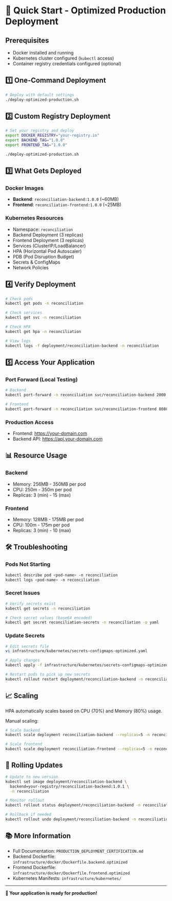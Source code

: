 # 🚀 Quick Start - Optimized Production Deployment

## Prerequisites

- Docker installed and running
- Kubernetes cluster configured (`kubectl` access)
- Container registry credentials configured (optional)

## 1️⃣ One-Command Deployment

```bash
# Deploy with default settings
./deploy-optimized-production.sh
```

## 2️⃣ Custom Registry Deployment

```bash
# Set your registry and deploy
export DOCKER_REGISTRY="your-registry.io"
export BACKEND_TAG="1.0.0"
export FRONTEND_TAG="1.0.0"

./deploy-optimized-production.sh
```

## 3️⃣ What Gets Deployed

### Docker Images
- **Backend**: `reconciliation-backend:1.0.0` (~60MB)
- **Frontend**: `reconciliation-frontend:1.0.0` (~25MB)

### Kubernetes Resources
- Namespace: `reconciliation`
- Backend Deployment (3 replicas)
- Frontend Deployment (3 replicas)
- Services (ClusterIP/LoadBalancer)
- HPA (Horizontal Pod Autoscaler)
- PDB (Pod Disruption Budget)
- Secrets & ConfigMaps
- Network Policies

## 4️⃣ Verify Deployment

```bash
# Check pods
kubectl get pods -n reconciliation

# Check services
kubectl get svc -n reconciliation

# Check HPA
kubectl get hpa -n reconciliation

# View logs
kubectl logs -f deployment/reconciliation-backend -n reconciliation
```

## 5️⃣ Access Your Application

### Port Forward (Local Testing)
```bash
# Backend
kubectl port-forward -n reconciliation svc/reconciliation-backend 2000:2000

# Frontend
kubectl port-forward -n reconciliation svc/reconciliation-frontend 8080:80
```

### Production Access
- Frontend: https://your-domain.com
- Backend API: https://api.your-domain.com

## 📊 Resource Usage

### Backend
- Memory: 256MB - 350MB per pod
- CPU: 250m - 350m per pod
- Replicas: 3 (min) - 15 (max)

### Frontend
- Memory: 128MB - 175MB per pod
- CPU: 100m - 175m per pod
- Replicas: 3 (min) - 10 (max)

## 🛠️ Troubleshooting

### Pods Not Starting
```bash
kubectl describe pod <pod-name> -n reconciliation
kubectl logs <pod-name> -n reconciliation
```

### Secret Issues
```bash
# Verify secrets exist
kubectl get secrets -n reconciliation

# Check secret values (base64 encoded)
kubectl get secret reconciliation-secrets -n reconciliation -o yaml
```

### Update Secrets
```bash
# Edit secrets file
vi infrastructure/kubernetes/secrets-configmaps-optimized.yaml

# Apply changes
kubectl apply -f infrastructure/kubernetes/secrets-configmaps-optimized.yaml

# Restart pods to pick up new secrets
kubectl rollout restart deployment/reconciliation-backend -n reconciliation
```

## 📈 Scaling

HPA automatically scales based on CPU (70%) and Memory (80%) usage.

Manual scaling:
```bash
# Scale backend
kubectl scale deployment reconciliation-backend --replicas=5 -n reconciliation

# Scale frontend
kubectl scale deployment reconciliation-frontend --replicas=5 -n reconciliation
```

## 🔄 Rolling Updates

```bash
# Update to new version
kubectl set image deployment/reconciliation-backend \
  backend=your-registry/reconciliation-backend:1.0.1 \
  -n reconciliation

# Monitor rollout
kubectl rollout status deployment/reconciliation-backend -n reconciliation

# Rollback if needed
kubectl rollout undo deployment/reconciliation-backend -n reconciliation
```

## 📚 More Information

- Full Documentation: `PRODUCTION_DEPLOYMENT_CERTIFICATION.md`
- Backend Dockerfile: `infrastructure/docker/Dockerfile.backend.optimized`
- Frontend Dockerfile: `infrastructure/docker/Dockerfile.frontend.optimized`
- Kubernetes Manifests: `infrastructure/kubernetes/`

---

**🚀 Your application is ready for production!**

